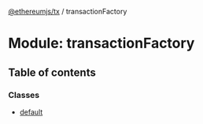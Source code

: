 [@ethereumjs/tx](../README.md) / transactionFactory

# Module: transactionFactory

## Table of contents

### Classes

- [default](../classes/transactionfactory.default.md)

